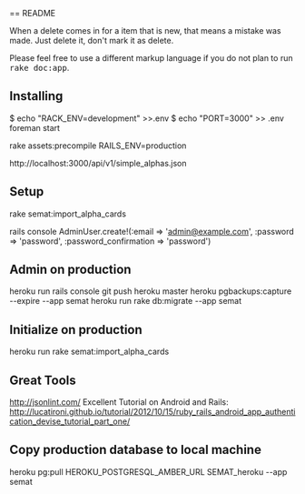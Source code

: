 == README

When a delete comes in for a item that is new, that means a mistake was made. Just delete it, don't mark it as delete.






Please feel free to use a different markup language if you do not plan to run
<tt>rake doc:app</tt>.

## Installing
$ echo "RACK_ENV=development" >>.env
$ echo "PORT=3000" >> .env
foreman start


rake assets:precompile RAILS_ENV=production



 http://localhost:3000/api/v1/simple_alphas.json



## Setup
rake semat:import_alpha_cards

rails console
AdminUser.create!(:email => 'admin@example.com', :password => 'password', :password_confirmation => 'password')


## Admin on production
heroku run rails console
git push heroku master
heroku pgbackups:capture --expire --app semat
heroku run rake db:migrate --app semat

## Initialize on production
heroku run rake semat:import_alpha_cards


## Great Tools
http://jsonlint.com/
Excellent Tutorial on Android and Rails: http://lucatironi.github.io/tutorial/2012/10/15/ruby_rails_android_app_authentication_devise_tutorial_part_one/


## Copy production database to local machine
heroku pg:pull HEROKU_POSTGRESQL_AMBER_URL SEMAT_heroku --app semat
